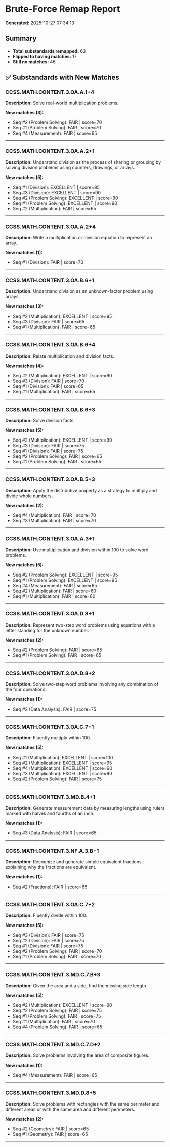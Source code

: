 # Brute-Force Remap Report

**Generated:** 2025-10-27 07:34:13

## Summary

- **Total substandards remapped:** 63
- **Flipped to having matches:** 17
- **Still no matches:** 46

## ✅ Substandards with New Matches

### CCSS.MATH.CONTENT.3.OA.A.1+4

**Description:** Solve real-world multiplication problems.

**New matches (3):**
- Seq #2 (Problem Solving): FAIR | score=70
- Seq #1 (Problem Solving): FAIR | score=70
- Seq #4 (Measurement): FAIR | score=65

---

### CCSS.MATH.CONTENT.3.OA.A.2+1

**Description:** Understand division as the process of sharing or grouping by solving division problems using counters, drawings, or arrays.

**New matches (5):**
- Seq #1 (Division): EXCELLENT | score=95
- Seq #3 (Division): EXCELLENT | score=90
- Seq #2 (Problem Solving): EXCELLENT | score=90
- Seq #1 (Problem Solving): EXCELLENT | score=90
- Seq #2 (Multiplication): FAIR | score=65

---

### CCSS.MATH.CONTENT.3.OA.A.2+4

**Description:** Write a multiplication or division equation to represent an array.

**New matches (1):**
- Seq #1 (Division): FAIR | score=70

---

### CCSS.MATH.CONTENT.3.OA.B.6+1

**Description:** Understand division as an unknown-factor problem using arrays.

**New matches (3):**
- Seq #2 (Multiplication): EXCELLENT | score=95
- Seq #3 (Division): FAIR | score=65
- Seq #1 (Multiplication): FAIR | score=65

---

### CCSS.MATH.CONTENT.3.OA.B.6+4

**Description:** Relate multiplication and division facts.

**New matches (4):**
- Seq #2 (Multiplication): EXCELLENT | score=90
- Seq #3 (Division): FAIR | score=70
- Seq #1 (Division): FAIR | score=65
- Seq #1 (Multiplication): FAIR | score=65

---

### CCSS.MATH.CONTENT.3.OA.B.6+3

**Description:** Solve division facts.

**New matches (5):**
- Seq #2 (Multiplication): EXCELLENT | score=90
- Seq #3 (Division): FAIR | score=75
- Seq #1 (Division): FAIR | score=75
- Seq #2 (Problem Solving): FAIR | score=65
- Seq #1 (Problem Solving): FAIR | score=65

---

### CCSS.MATH.CONTENT.3.OA.B.5+3

**Description:** Apply the distributive property as a strategy to multiply and divide whole numbers.

**New matches (2):**
- Seq #4 (Multiplication): FAIR | score=70
- Seq #3 (Multiplication): FAIR | score=70

---

### CCSS.MATH.CONTENT.3.OA.A.3+1

**Description:** Use multiplication and division within 100 to solve word problems.

**New matches (5):**
- Seq #2 (Problem Solving): EXCELLENT | score=95
- Seq #1 (Problem Solving): EXCELLENT | score=95
- Seq #4 (Measurement): FAIR | score=65
- Seq #2 (Multiplication): FAIR | score=60
- Seq #1 (Multiplication): FAIR | score=60

---

### CCSS.MATH.CONTENT.3.OA.D.8+1

**Description:** Represent two-step word problems using equations with a letter standing for the unknown number. 

**New matches (2):**
- Seq #2 (Problem Solving): FAIR | score=65
- Seq #1 (Problem Solving): FAIR | score=65

---

### CCSS.MATH.CONTENT.3.OA.D.8+2

**Description:** Solve two-step word problems involving any combination of the four operations.

**New matches (1):**
- Seq #2 (Data Analysis): FAIR | score=75

---

### CCSS.MATH.CONTENT.3.OA.C.7+1

**Description:** Fluently multiply within 100.

**New matches (5):**
- Seq #1 (Multiplication): EXCELLENT | score=100
- Seq #2 (Multiplication): EXCELLENT | score=95
- Seq #4 (Multiplication): EXCELLENT | score=90
- Seq #3 (Multiplication): EXCELLENT | score=90
- Seq #2 (Problem Solving): FAIR | score=75

---

### CCSS.MATH.CONTENT.3.MD.B.4+1

**Description:** Generate measurement data by measuring lengths using rulers marked with halves and fourths of an inch.

**New matches (1):**
- Seq #3 (Data Analysis): FAIR | score=65

---

### CCSS.MATH.CONTENT.3.NF.A.3.B+1

**Description:** Recognize and generate simple equivalent fractions, explaining why the fractions are equivalent.

**New matches (1):**
- Seq #2 (Fractions): FAIR | score=65

---

### CCSS.MATH.CONTENT.3.OA.C.7+2

**Description:** Fluently divide within 100.

**New matches (5):**
- Seq #3 (Division): FAIR | score=75
- Seq #2 (Division): FAIR | score=75
- Seq #1 (Division): FAIR | score=75
- Seq #2 (Problem Solving): FAIR | score=70
- Seq #1 (Problem Solving): FAIR | score=70

---

### CCSS.MATH.CONTENT.3.MD.C.7.B+3

**Description:** Given the area and a side, find the missing side length.

**New matches (5):**
- Seq #2 (Multiplication): EXCELLENT | score=90
- Seq #2 (Problem Solving): FAIR | score=75
- Seq #1 (Problem Solving): FAIR | score=75
- Seq #1 (Multiplication): FAIR | score=70
- Seq #4 (Problem Solving): FAIR | score=65

---

### CCSS.MATH.CONTENT.3.MD.C.7.D+2

**Description:** Solve problems involving the area of composite figures.

**New matches (1):**
- Seq #4 (Measurement): FAIR | score=65

---

### CCSS.MATH.CONTENT.3.MD.D.8+5

**Description:** Solve problems with rectangles with the same perimeter and different areas or with the same area and different perimeters.

**New matches (2):**
- Seq #2 (Geometry): FAIR | score=65
- Seq #1 (Geometry): FAIR | score=65

---

